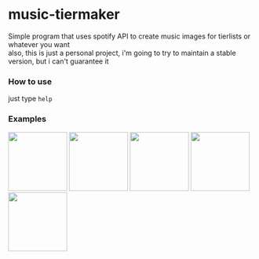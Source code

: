 # music-tiermaker
Simple program that uses spotify API to create music images for tierlists or whatever you want </br>
also, this is just a personal project, i'm going to try to maintain a stable version, but i can't guarantee it

### How to use
just type ```help```

### Examples
<p align='left'>
<img src="https://user-images.githubusercontent.com/37224220/135732938-9bc681d1-8b70-4fc1-a85d-70091057cd6b.png" width="120" height="120">
<img src="https://user-images.githubusercontent.com/37224220/135732939-befc349d-5b5b-4e5b-838f-e9372867bb72.png" width="120" height="120">
<img src="https://user-images.githubusercontent.com/37224220/135732937-eee114a5-51ce-4d82-b167-a22ddddd4b04.png" width="120" height="120">
<img src="https://user-images.githubusercontent.com/37224220/135732935-71fe43d7-c324-4580-9ac3-6c85c7b55119.png" width="120" height="120">
<img src="https://user-images.githubusercontent.com/37224220/135732936-49cc8cbd-d525-4139-bec4-d77fe8ee3b86.png" width="120" height="120">
</p>
